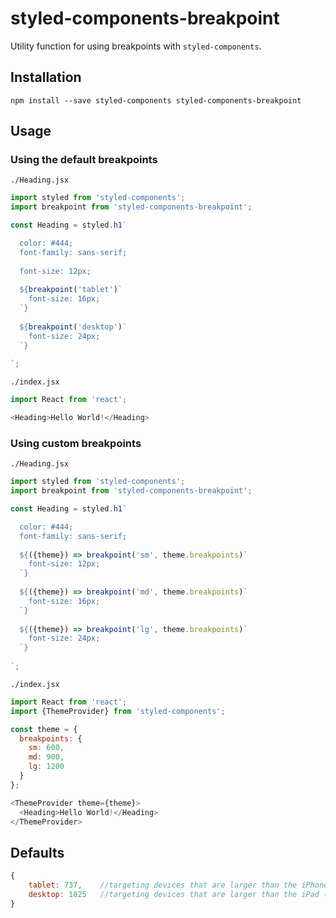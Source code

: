 # styled-components-breakpoint

Utility function for using breakpoints with `styled-components`.

## Installation

    npm install --save styled-components styled-components-breakpoint
    
## Usage

### Using the default breakpoints

`./Heading.jsx`

```js
import styled from 'styled-components';
import breakpoint from 'styled-components-breakpoint';

const Heading = styled.h1`

  color: #444;
  font-family: sans-serif;
  
  font-size: 12px;
  
  ${breakpoint('tablet')`
    font-size: 16px;
  `}
  
  ${breakpoint('desktop')`
    font-size: 24px;
  `}
  
`;

```

`./index.jsx`

```js
import React from 'react';

<Heading>Hello World!</Heading>

```

### Using custom breakpoints

`./Heading.jsx`
```js
import styled from 'styled-components';
import breakpoint from 'styled-components-breakpoint';

const Heading = styled.h1`

  color: #444;
  font-family: sans-serif;
  
  ${({theme}) => breakpoint('sm', theme.breakpoints)`
    font-size: 12px;
  `}
  
  ${({theme}) => breakpoint('md', theme.breakpoints)`
    font-size: 16px;
  `}
  
  ${({theme}) => breakpoint('lg', theme.breakpoints)`
    font-size: 24px;
  `}
  
`;

```

`./index.jsx`

```js
import React from 'react';
import {ThemeProvider} from 'styled-components';

const theme = {
  breakpoints: {
    sm: 600,
    md: 900,
    lg: 1200
  }
};

<ThemeProvider theme={theme}>
  <Heading>Hello World!</Heading>
</ThemeProvider>

```

## Defaults

```js
{
    tablet: 737,    //targeting devices that are larger than the iPhone 6 Plus (which is 736px in landscape mode)
    desktop: 1025   //targeting devices that are larger than the iPad (which is 1024px in landscape mode)
}
```